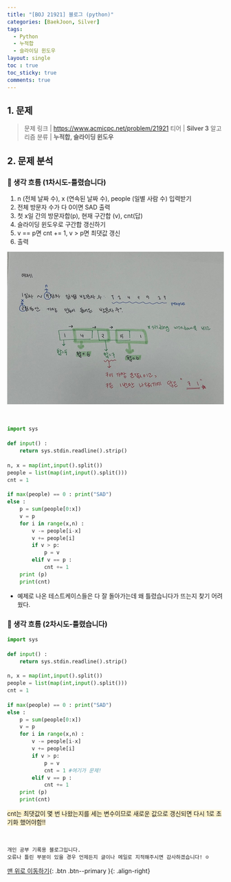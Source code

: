 ```yaml
---
title: "[BOJ 21921] 블로그 (python)"
categories: [BaekJoon, Silver]
tags:
  - Python
  - 누적합
  - 슬라이딩 윈도우
layout: single
toc : true
toc_sticky: true
comments: true
---
```


## 1. 문제
> 문제 링크 | <https://www.acmicpc.net/problem/21921>
> 티어 | **Silver 3**
> 알고리즘 분류 | **누적합, 슬라이딩 윈도우**


## 2. 문제 분석

### 🐾 생각 흐름 (1차시도-틀렸습니다) 
1. n (전체 날짜 수), x (연속된 날짜 수), people (일별 사람 수) 입력받기
2. 전체 방문자 수가 다 0이면 SAD 출력
3. 첫 x일 간의 방문자합(p), 현재 구간합 (v), cnt(답) 
4. 슬라이딩 윈도우로 구간합 갱신하기
5. v == p면 cnt += 1, v > p면 최댓값 갱신
6. 출력<br>

![문제 풀이](/assets/images/boj21921.jpg)

<br>

```python
import sys

def input() :
    return sys.stdin.readline().strip()

n, x = map(int,input().split())
people = list(map(int,input().split()))
cnt = 1

if max(people) == 0 : print("SAD")
else :
    p = sum(people[0:x])
    v = p
    for i in range(x,n) :
        v -= people[i-x]
        v += people[i]
        if v > p:
            p = v
        elif v == p :
            cnt += 1
    print (p)
    print(cnt)
```

- 예제로 나온 테스트케이스들은 다 잘 돌아가는데 왜 틀렸습니다가 뜨는지 찾기 어려웠다. 


### 🐾 생각 흐름 (2차시도-틀렸습니다) 

```python
import sys

def input() :
    return sys.stdin.readline().strip()

n, x = map(int,input().split())
people = list(map(int,input().split()))
cnt = 1

if max(people) == 0 : print("SAD")
else :
    p = sum(people[0:x])
    v = p
    for i in range(x,n) :
        v -= people[i-x]
        v += people[i]
        if v > p:
            p = v
            cnt = 1 #여기가 문제!
        elif v == p :
            cnt += 1
    print (p)
    print(cnt)

```

<span style="background-color: #fff3cd"> cnt는 최댓값이 몇 번 나왔는지를 세는 변수이므로 새로운 값으로 갱신되면 다시 1로 초기화 했어야함!! </span>

<br>

    개인 공부 기록용 블로그입니다.
    오류나 틀린 부분이 있을 경우 언제든지 글이나 메일로 지적해주시면 감사하겠습니다! ☺

[맨 위로 이동하기](#){: .btn .btn--primary }{: .align-right}
